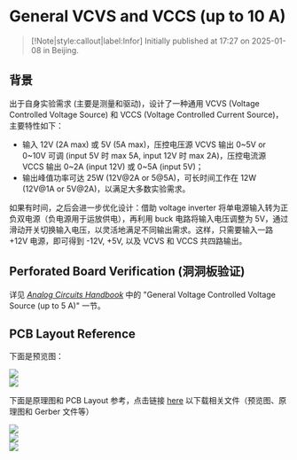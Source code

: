 # General VCVS and VCCS (up to 10 A)

> [!Note|style:callout|label:Infor]
Initially published at 17:27 on 2025-01-08 in Beijing.

## 背景

出于自身实验需求 (主要是测量和驱动)，设计了一种通用 VCVS (Voltage Controlled Voltage Source) 和 VCCS (Voltage Controlled Current Source)，主要特性如下：
- 输入 12V (2A max) 或 5V (5A max)，压控电压源 VCVS 输出 0~5V or 0~10V 可调 (input 5V 时 max 5A, input 12V 时 max 2A)，压控电流源 VCCS 输出 0~2A (input 12V) 或 0~5A (input 5V)；
- 输出峰值功率可达 25W (12V@2A or 5@5A)，可长时间工作在 12W (12V@1A or 5V@2A)，以满足大多数实验需求。

如果有时间，之后会进一步优化设计：借助 voltage inverter 将单电源输入转为正负双电源（负电源用于运放供电），再利用 buck 电路将输入电压调整为 5V，通过滑动开关切换输入电压，以灵活地满足不同输出需求。这样，只需要输入一路 +12V 电源，即可得到 -12V, +5V, 以及 VCVS 和 VCCS 共四路输出。

## Perforated Board Verification (洞洞板验证)
详见 [*Analog Circuits Handbook*](Books/Analog%20Circuits%20Manual) 中的 "General Voltage Controlled Voltage Source (up to 5 A)" 一节。

## PCB Layout Reference

下面是预览图：

<div class="center"><img src="https://imagebank-0.oss-cn-beijing.aliyuncs.com/VS-PicGo/2025-01-08-18-52-03_General VCVS and VCCS (up to 10 A).png"/></div>
<!-- <div class="center"><img src="https://imagebank-0.oss-cn-beijing.aliyuncs.com/VS-PicGo/2025-01-08-18-47-15_General VCVS and VCCS (up to 10 A).png"/></div> -->
<div class="center"><img src="https://imagebank-0.oss-cn-beijing.aliyuncs.com/VS-PicGo/2025-01-08-18-48-01_General VCVS and VCCS (up to 10 A).png"/></div>

下面是原理图和 PCB Layout 参考，点击链接 [here]() 以下载相关文件（预览图、原理图和 Gerber 文件等）
<div class="center"><img src="https://imagebank-0.oss-cn-beijing.aliyuncs.com/VS-PicGo/2025-01-08-18-28-58_General VCVS and VCCS (up to 10 A).png"/></div>
<div class="center"><img src="https://imagebank-0.oss-cn-beijing.aliyuncs.com/VS-PicGo/2025-01-08-18-51-05_General VCVS and VCCS (up to 10 A).png"/></div>
<div class="center"><img src="https://imagebank-0.oss-cn-beijing.aliyuncs.com/VS-PicGo/2025-01-08-18-51-17_General VCVS and VCCS (up to 10 A).png"/></div>
<!-- <div class="center"><img src="https://imagebank-0.oss-cn-beijing.aliyuncs.com/VS-PicGo/2025-01-08-18-32-20_General VCVS and VCCS (up to 10 A).png"/></div>
 -->